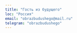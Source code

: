 ```yaml
---
title: "Гость из будущего"
loc: "Россия"
email: "obrazbudushego@mail.ru"
telegram: "obrazbudushego"
---
```

